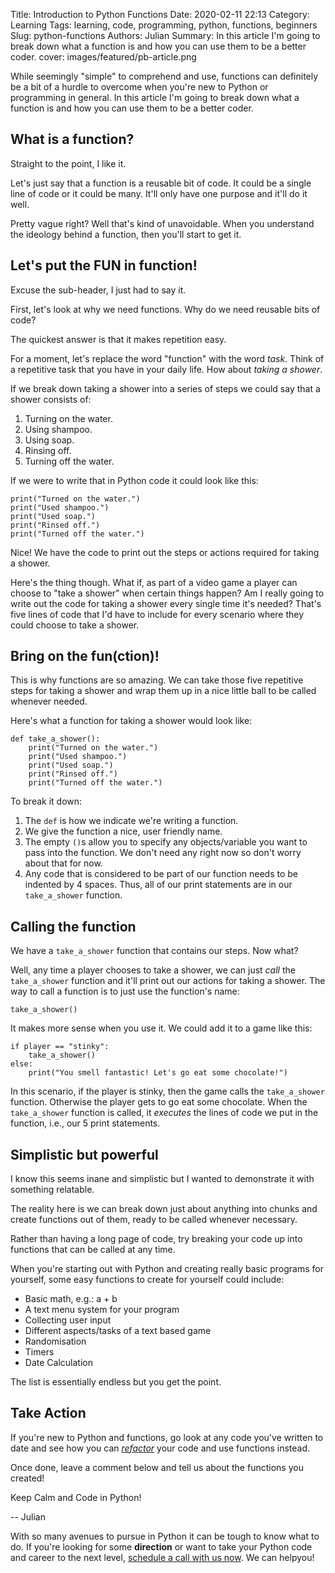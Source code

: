 Title: Introduction to Python Functions
Date: 2020-02-11 22:13
Category: Learning
Tags: learning, code, programming, python, functions, beginners
Slug: python-functions
Authors: Julian
Summary: In this article I'm going to break down what a function is and how you can use them to be a better coder.
cover: images/featured/pb-article.png

While seemingly "simple" to comprehend and use, functions can definitely be a bit of a hurdle to overcome when you're new to Python or programming in general.
In this article I'm going to break down what a function is and how you can use them to be a better coder.

## What is a function?

Straight to the point, I like it.

Let's just say that a function is a reusable bit of code. It could be a single line of code or it could be many. It'll only have one purpose and it'll do it well.

Pretty vague right? Well that's kind of unavoidable. When you understand the ideology behind a function, then you'll start to get it.


## Let's put the FUN in function!

Excuse the sub-header, I just had to say it.

First, let's look at why we need functions. Why do we need reusable bits of code?

The quickest answer is that it makes repetition easy.

For a moment, let's replace the word "function" with the word *task*. Think of a repetitive task that you have in your daily life. How about *taking a shower*.

If we break down taking a shower into a series of steps we could say that a shower consists of:

1. Turning on the water.
2. Using shampoo.
3. Using soap.
4. Rinsing off.
5. Turning off the water.

If we were to write that in Python code it could look like this:

~~~~
print("Turned on the water.")
print("Used shampoo.")
print("Used soap.")
print("Rinsed off.")
print("Turned off the water.")
~~~~

Nice! We have the code to print out the steps or actions required for taking a shower.

Here's the thing though. What if, as part of a video game a player can choose to "take a shower" when certain things happen? Am I really going to write out the code for taking a shower every single time it's needed? That's five lines of code that I'd have to include for every scenario where they could choose to take a shower.


## Bring on the fun(ction)!

This is why functions are so amazing. We can take those five repetitive steps for taking a shower and wrap them up in a nice little ball to be called whenever needed.

Here's what a function for taking a shower would look like:

~~~~
def take_a_shower():
    print("Turned on the water.")
    print("Used shampoo.")
    print("Used soap.")
    print("Rinsed off.")
    print("Turned off the water.")
~~~~

To break it down:

1. The `def` is how we indicate we're writing a function.
2. We give the function a nice, user friendly name.
3. The empty `()`s allow you to specify any objects/variable you want to pass into the function. We don't need any right now so don't worry about that for now.
4. Any code that is considered to be part of our function needs to be indented by 4 spaces. Thus, all of our print statements are in our `take_a_shower` function.


## Calling the function

We have a `take_a_shower` function that contains our steps. Now what?

Well, any time a player chooses to take a shower, we can just *call* the `take_a_shower` function and it'll print out our actions for taking a shower. The way to call a function is to just use the function's name:

~~~~
take_a_shower()
~~~~

It makes more sense when you use it. We could add it to a game like this:

~~~~
if player == "stinky":
    take_a_shower()
else:
    print("You smell fantastic! Let's go eat some chocolate!")
~~~~

In this scenario, if the player is stinky, then the game calls the `take_a_shower` function. Otherwise the player gets to go eat some chocolate.
When the `take_a_shower` function is called, it *executes* the lines of code we put in the function, i.e., our 5 print statements.


## Simplistic but powerful

I know this seems inane and simplistic but I wanted to demonstrate it with something relatable.

The reality here is we can break down just about anything into chunks and create functions out of them, ready to be called whenever necessary.

Rather than having a long page of code, try breaking your code up into functions that can be called at any time.

When you're starting out with Python and creating really basic programs for yourself, some easy functions to create for yourself could include:

- Basic math, e.g.: a + b
- A text menu system for your program
- Collecting user input
- Different aspects/tasks of a text based game
- Randomisation
- Timers
- Date Calculation

The list is essentially endless but you get the point.


## Take Action

If you're new to Python and functions, go look at any code you've written to date and see how you can [*refactor*](https://pybit.es/refactoring.html) your code and use functions instead.

Once done, leave a comment below and tell us about the functions you created!

Keep Calm and Code in Python!

-- Julian

<div class="ctaBox">
	<p>With so many avenues to pursue in Python it can be tough to know what to do. If you're looking for some <strong>direction</strong> or want to take your Python code and career to the next level, <a href="https://go.oncehub.com/pybites" target="_blank">schedule a call with us now</a>. We can helpyou!</p>
</div>
